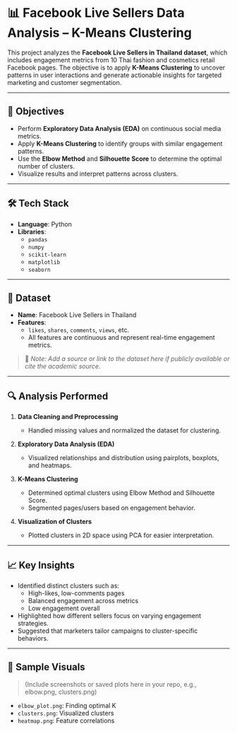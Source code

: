 # 📊 Facebook Live Sellers Data Analysis – K-Means Clustering

This project analyzes the **Facebook Live Sellers in Thailand dataset**, which includes engagement metrics from 10 Thai fashion and cosmetics retail Facebook pages. The objective is to apply **K-Means Clustering** to uncover patterns in user interactions and generate actionable insights for targeted marketing and customer segmentation.

---

## 📌 Objectives

- Perform **Exploratory Data Analysis (EDA)** on continuous social media metrics.
- Apply **K-Means Clustering** to identify groups with similar engagement patterns.
- Use the **Elbow Method** and **Silhouette Score** to determine the optimal number of clusters.
- Visualize results and interpret patterns across clusters.

---

## 🛠️ Tech Stack

- **Language**: Python
- **Libraries**: 
  - `pandas` 
  - `numpy`
  - `scikit-learn`
  - `matplotlib`
  - `seaborn`
  
---

## 📁 Dataset

- **Name**: Facebook Live Sellers in Thailand
- **Features**:
  - `likes`, `shares`, `comments`, `views`, etc.
  - All features are continuous and represent real-time engagement metrics.

> 📌 *Note: Add a source or link to the dataset here if publicly available or cite the academic source.*

---

## 🔍 Analysis Performed

1. **Data Cleaning and Preprocessing**
   - Handled missing values and normalized the dataset for clustering.

2. **Exploratory Data Analysis (EDA)**
   - Visualized relationships and distribution using pairplots, boxplots, and heatmaps.

3. **K-Means Clustering**
   - Determined optimal clusters using Elbow Method and Silhouette Score.
   - Segmented pages/users based on engagement behavior.

4. **Visualization of Clusters**
   - Plotted clusters in 2D space using PCA for easier interpretation.

---

## 📈 Key Insights

- Identified distinct clusters such as:
  - High-likes, low-comments pages
  - Balanced engagement across metrics
  - Low engagement overall
- Highlighted how different sellers focus on varying engagement strategies.
- Suggested that marketers tailor campaigns to cluster-specific behaviors.

---

## 📸 Sample Visuals

> (Include screenshots or saved plots here in your repo, e.g., elbow.png, clusters.png)

- `elbow_plot.png`: Finding optimal K
- `clusters.png`: Visualized clusters
- `heatmap.png`: Feature correlations


